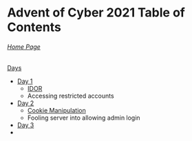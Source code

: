 # Advent of Cyber 2021 Table of Contents

###### [Home Page](https://tryhackme.com/room/adventofcyber3)

<u>Days</u>

- [Day 1](AoC-2021_Day1.0.md)
	- [IDOR](../../../knowledge-base/vulnerabilities/insecure_direct_object_reference-IDOR.md)
	- Accessing restricted accounts
- [Day 2](AoC-2021_Day2.0.md)
	- [Cookie Manipulation](../../../knowledge-base/vulnerabilities/cookie_manipulation.md)
	- Fooling server into allowing admin login
- [Day 3](AoC-2021_Day3.0.md)
- 